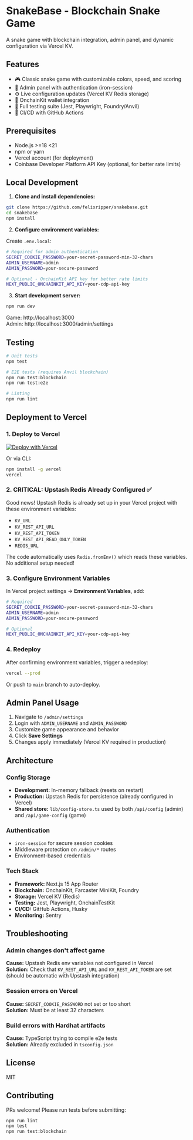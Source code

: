# SnakeBase - Blockchain Snake Game

A snake game with blockchain integration, admin panel, and dynamic configuration via Vercel KV.

## Features

- 🎮 Classic snake game with customizable colors, speed, and scoring
- 🔐 Admin panel with authentication (iron-session)
- ⚙️ Live configuration updates (Vercel KV Redis storage)
- 🔗 OnchainKit wallet integration
- 🧪 Full testing suite (Jest, Playwright, Foundry/Anvil)
- 🚀 CI/CD with GitHub Actions

## Prerequisites

- Node.js >=18 <21
- npm or yarn
- Vercel account (for deployment)
- Coinbase Developer Platform API Key (optional, for better rate limits)

## Local Development

1. **Clone and install dependencies:**

```bash
git clone https://github.com/felixripper/snakebase.git
cd snakebase
npm install
```

2. **Configure environment variables:**

Create `.env.local`:

```bash
# Required for admin authentication
SECRET_COOKIE_PASSWORD=your-secret-password-min-32-chars
ADMIN_USERNAME=admin
ADMIN_PASSWORD=your-secure-password

# Optional - OnchainKit API key for better rate limits
NEXT_PUBLIC_ONCHAINKIT_API_KEY=your-cdp-api-key
```

3. **Start development server:**

```bash
npm run dev
```

Game: http://localhost:3000  
Admin: http://localhost:3000/admin/settings

## Testing

```bash
# Unit tests
npm test

# E2E tests (requires Anvil blockchain)
npm run test:blockchain
npm run test:e2e

# Linting
npm run lint
```

## Deployment to Vercel

### 1. Deploy to Vercel

[![Deploy with Vercel](https://vercel.com/button)](https://vercel.com/new/clone?repository-url=https://github.com/felixripper/snakebase)

Or via CLI:

```bash
npm install -g vercel
vercel
```

### 2. **CRITICAL: Upstash Redis Already Configured** ✅

Good news! Upstash Redis is already set up in your Vercel project with these environment variables:

- `KV_URL`
- `KV_REST_API_URL`
- `KV_REST_API_TOKEN`
- `KV_REST_API_READ_ONLY_TOKEN`
- `REDIS_URL`

The code automatically uses `Redis.fromEnv()` which reads these variables. No additional setup needed!

### 3. Configure Environment Variables

In Vercel project settings → **Environment Variables**, add:

```bash
# Required
SECRET_COOKIE_PASSWORD=your-secret-password-min-32-chars
ADMIN_USERNAME=admin
ADMIN_PASSWORD=your-secure-password

# Optional
NEXT_PUBLIC_ONCHAINKIT_API_KEY=your-cdp-api-key
```

### 4. Redeploy

After confirming environment variables, trigger a redeploy:

```bash
vercel --prod
```

Or push to `main` branch to auto-deploy.

## Admin Panel Usage

1. Navigate to `/admin/settings`
2. Login with `ADMIN_USERNAME` and `ADMIN_PASSWORD`
3. Customize game appearance and behavior
4. Click **Save Settings**
5. Changes apply immediately (Vercel KV required in production)

## Architecture

### Config Storage

- **Development:** In-memory fallback (resets on restart)
- **Production:** Upstash Redis for persistence (already configured in Vercel)
- **Shared store:** `lib/config-store.ts` used by both `/api/config` (admin) and `/api/game-config` (game)

### Authentication

- `iron-session` for secure session cookies
- Middleware protection on `/admin/*` routes
- Environment-based credentials

### Tech Stack

- **Framework:** Next.js 15 App Router
- **Blockchain:** OnchainKit, Farcaster MiniKit, Foundry
- **Storage:** Vercel KV (Redis)
- **Testing:** Jest, Playwright, OnchainTestKit
- **CI/CD:** GitHub Actions, Husky
- **Monitoring:** Sentry

## Troubleshooting

### Admin changes don't affect game

**Cause:** Upstash Redis env variables not configured in Vercel  
**Solution:** Check that `KV_REST_API_URL` and `KV_REST_API_TOKEN` are set (should be automatic with Upstash integration)

### Session errors on Vercel

**Cause:** `SECRET_COOKIE_PASSWORD` not set or too short  
**Solution:** Must be at least 32 characters

### Build errors with Hardhat artifacts

**Cause:** TypeScript trying to compile e2e tests  
**Solution:** Already excluded in `tsconfig.json`

## License

MIT

## Contributing

PRs welcome! Please run tests before submitting:

```bash
npm run lint
npm test
npm run test:blockchain
```
